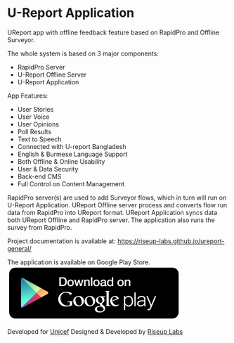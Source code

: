 # U-Report Application
UReport app with offline feedback feature based on RapidPro and Offline Surveyor.

The whole system is based on 3 major components:
* RapidPro Server
* U-Report Offline Server
* U-Report Application

App Features:
* User Stories
* User Voice
* User Opinions
* Poll Results
* Text to Speech
* Connected with U-report Bangladesh
* English & Burmese Language Support
* Both Offline & Online Usability
* User & Data Security
* Back-end CMS
* Full Control on Content Management

RapidPro server(s) are used to add Surveyor flows, which in turn will run on U-Report Application. UReport Offline server process and converts flow run data from RapidPro into UReport format. UReport Application syncs data both UReport Offline and RapidPro server. The application also runs the survey from RapidPro.

Project documentation is available at:
<a href="https://riseup-labs.github.io/ureport-general/">https://riseup-labs.github.io/ureport-general/</a>

The application is available on Google Play Store.
<a href="https://play.google.com/store/apps/details?id=com.riseuplabs.ureport.general" target="_blank"><img src="google-play-en@2x.png"></a>

Developed for <a href="https://unicef.org/" target="_blank">Unicef</a>
Designed & Developed by <a href="https://riseuplabs.com" target="_blank">Riseup Labs</a>